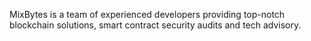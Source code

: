 MixBytes is a team of experienced developers providing top-notch blockchain solutions, smart contract security audits and tech advisory.